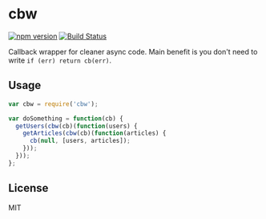 cbw
========

[![npm version](https://badge.fury.io/js/cbw.svg)](https://badge.fury.io/js/cbw)
[![Build Status](https://api.travis-ci.org/Adslot/node-cbw.png)](https://travis-ci.org/Adslot/node-cbw)

Callback wrapper for cleaner async code. Main benefit is you don't need to write `if (err) return cb(err)`.


## Usage


```javascript
var cbw = require('cbw');

var doSomething = function(cb) {
  getUsers(cbw(cb)(function(users) {
    getArticles(cbw(cb)(function(articles) {
      cb(null, [users, articles]);
    }));
  }));
};

```

## License

MIT
